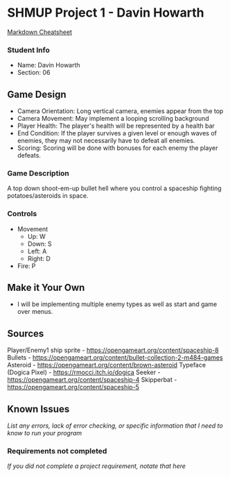 # SHMUP Project 1 - Davin Howarth

[Markdown Cheatsheet](https://github.com/adam-p/markdown-here/wiki/Markdown-Here-Cheatsheet)

### Student Info

-   Name: Davin Howarth
-   Section: 06

## Game Design

-   Camera Orientation: Long vertical camera, enemies appear from the top
-   Camera Movement: May implement a looping scrolling background
-   Player Health: The player's health will be represented by a health bar
-   End Condition: If the player survives a given level or enough waves of enemies, they may not necessarily have to defeat all enemies.
-   Scoring: Scoring will be done with bonuses for each enemy the player defeats.

### Game Description

A top down shoot-em-up bullet hell where you control a spaceship fighting potatoes/asteroids in space.

### Controls

-   Movement
    -   Up: W
    -   Down: S 
    -   Left: A
    -   Right: D
-   Fire: P

## Make it Your Own
 * I will be implementing multiple enemy types as well as start and game over menus.

## Sources
Player/Enemy1 ship sprite - https://opengameart.org/content/spaceship-8
Bullets - https://opengameart.org/content/bullet-collection-2-m484-games
Asteroid - https://opengameart.org/content/brown-asteroid
Typeface (Dogica Pixel) - https://rmocci.itch.io/dogica
Seeker - https://opengameart.org/content/spaceship-4
Skipperbat - https://opengameart.org/content/spaceship-5

## Known Issues
_List any errors, lack of error checking, or specific information that I need to know to run your program_

### Requirements not completed
_If you did not complete a project requirement, notate that here_
